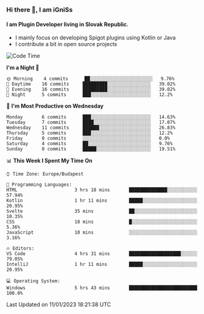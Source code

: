 ### Hi there 👋, I am iGniSs

#### I am Plugin Developer living in Slovak Republic.
- I mainly focus on developing Spigot plugins using Kotlin or Java
- I contribute a bit in open source projects

<!--START_SECTION:waka-->
![Code Time](http://img.shields.io/badge/Code%20Time-1%2C009%20hrs%206%20mins-blue)

**I'm a Night 🦉** 

```text
🌞 Morning    4 commits      ██░░░░░░░░░░░░░░░░░░░░░░░   9.76% 
🌆 Daytime    16 commits     █████████░░░░░░░░░░░░░░░░   39.02% 
🌃 Evening    16 commits     █████████░░░░░░░░░░░░░░░░   39.02% 
🌙 Night      5 commits      ███░░░░░░░░░░░░░░░░░░░░░░   12.2%

```
📅 **I'm Most Productive on Wednesday** 

```text
Monday       6 commits      ███░░░░░░░░░░░░░░░░░░░░░░   14.63% 
Tuesday      7 commits      ████░░░░░░░░░░░░░░░░░░░░░   17.07% 
Wednesday    11 commits     ██████░░░░░░░░░░░░░░░░░░░   26.83% 
Thursday     5 commits      ███░░░░░░░░░░░░░░░░░░░░░░   12.2% 
Friday       0 commits      ░░░░░░░░░░░░░░░░░░░░░░░░░   0.0% 
Saturday     4 commits      ██░░░░░░░░░░░░░░░░░░░░░░░   9.76% 
Sunday       8 commits      █████░░░░░░░░░░░░░░░░░░░░   19.51%

```


📊 **This Week I Spent My Time On** 

```text
⌚︎ Time Zone: Europe/Budapest

💬 Programming Languages: 
HTML                     3 hrs 18 mins       ██████████████░░░░░░░░░░░   57.94% 
Kotlin                   1 hr 11 mins        █████░░░░░░░░░░░░░░░░░░░░   20.95% 
Svelte                   35 mins             ██░░░░░░░░░░░░░░░░░░░░░░░   10.35% 
CSS                      18 mins             █░░░░░░░░░░░░░░░░░░░░░░░░   5.36% 
JavaScript               10 mins             ░░░░░░░░░░░░░░░░░░░░░░░░░   3.16%

🔥 Editors: 
VS Code                  4 hrs 31 mins       ███████████████████░░░░░░   79.05% 
IntelliJ                 1 hr 11 mins        █████░░░░░░░░░░░░░░░░░░░░   20.95%

💻 Operating System: 
Windows                  5 hrs 43 mins       █████████████████████████   100.0%

```


 Last Updated on 11/01/2023 18:21:38 UTC
<!--END_SECTION:waka-->